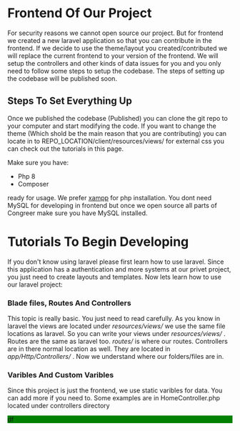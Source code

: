 # Frontend Of Our Project

For security reasons we cannot open source our project. But for frontend we created a new laravel application so that you can contribute in the frontend. If we decide to use the theme/layout you created/contributed we will replace the current frontend to your version of the frontend. We will setup the controllers and other kinds of data issues for you and you only need to follow some steps to setup the codebase. The steps of setting up the codebase will be published soon.

## Steps To Set Everything Up

Once we published the codebase (Published) you can clone the git repo to your computer and start modifying the code. If you want to change the theme (Which shold be the main reason that you are contributing) you can locate in to REPO_LOCATION/client/resources/views/ for external css you can check out the tutorials in this page.

Make sure you have:
- Php 8
- Composer

ready for usage. We prefer [xampp](https://www.apachefriends.org/index.html) for php installation. You dont need MySQL for developing in frontend but once we open source all parts of Congreer make sure you have MySQL installed.

# Tutorials To Begin Developing

If you don't know using laravel please first learn how to use laravel. Since this application has a authentication and more systems at our privet project, you just need to create layouts and templates. Now lets learn how to use our laravel project:

### Blade files, Routes And Controllers

This topic is really basic. You just need to read carefully. As you know in laravel the views are located under <i> resources/views/ </i> we use the same file locations as laravel. So you can write your views under <i> resources/views/ </i>. Routes are the same as laravel too. <i> routes/ </i> is where our routes. Controllers are in there normal location as well. They are located in <i> app/Http/Controllers/ </i>. Now we understand where our folders/files are in.

### Varibles And Custom Varibles

Since this project is just the frontend, we use static varibles for data. You can add more if you need to. Some examples are in HomeController.php located under controllers directory
<div style="background:green;">df</div>
